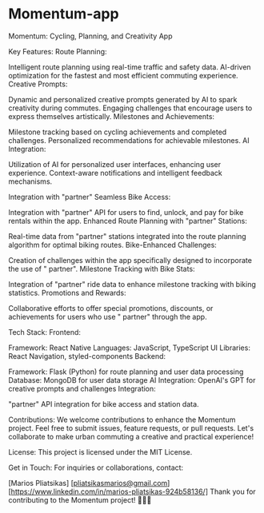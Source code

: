 # Momentum-app
Momentum: Cycling, Planning, and Creativity App

Key Features:
Route Planning:

Intelligent route planning using real-time traffic and safety data.
AI-driven optimization for the fastest and most efficient commuting experience.
Creative Prompts:

Dynamic and personalized creative prompts generated by AI to spark creativity during commutes.
Engaging challenges that encourage users to express themselves artistically.
Milestones and Achievements:

Milestone tracking based on cycling achievements and completed challenges.
Personalized recommendations for achievable milestones.
AI Integration:

Utilization of AI for personalized user interfaces, enhancing user experience.
Context-aware notifications and intelligent feedback mechanisms.

Integration with "partner"
Seamless Bike Access:

Integration with "partner" API for users to find, unlock, and pay for bike rentals within the app.
Enhanced Route Planning with "partner" Stations:

Real-time data from "partner" stations integrated into the route planning algorithm for optimal biking routes.
Bike-Enhanced Challenges:

Creation of challenges within the app specifically designed to incorporate the use of " partner".
Milestone Tracking with Bike Stats:

Integration of "partner" ride data to enhance milestone tracking with biking statistics.
Promotions and Rewards:

Collaborative efforts to offer special promotions, discounts, or achievements for users who use " partner"  through the app.

Tech Stack:
Frontend:

Framework: React Native
Languages: JavaScript, TypeScript
UI Libraries: React Navigation, styled-components
Backend:

Framework: Flask (Python) for route planning and user data processing
Database: MongoDB for user data storage
AI Integration: OpenAI's GPT for creative prompts and challenges
Integration:

"partner" API integration for bike access and station data.

Contributions:
We welcome contributions to enhance the Momentum project. Feel free to submit issues, feature requests, or pull requests. Let's collaborate to make urban commuting a creative and practical experience!

License:
This project is licensed under the MIT License.

Get in Touch:
For inquiries or collaborations, contact:

[Marios Pliatsikas]
[pliatsikasmarios@gmail.com]
[https://www.linkedin.com/in/marios-pliatsikas-924b58136/]
Thank you for contributing to the Momentum project! 🚴‍♂️✨
